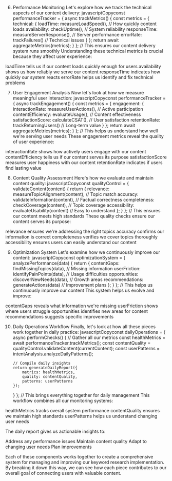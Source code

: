 6. Performance Monitoring
Let's explore how we track the technical aspects of our content delivery:
javascriptCopyconst performanceTracker = {
    async trackMetrics() {
        const metrics = {
            technical: {
                loadTime: measureLoadSpeed(),          // How quickly content loads
                availability: checkUptime(),           // System reliability
                responseTime: measureServerResponse(),  // Server performance
                errorRate: trackFailures()             // Technical issues
            }
        };
        return await aggregateMetrics(metrics);
    }
}; // This ensures our content delivery system runs smoothly
Understanding these technical metrics is crucial because they affect user experience:

loadTime tells us if our content loads quickly enough for users
availability shows us how reliably we serve our content
responseTime indicates how quickly our system reacts
errorRate helps us identify and fix technical problems

7. User Engagement Analysis
Now let's look at how we measure meaningful user interaction:
javascriptCopyconst performanceTracker = {
    async trackEngagement() {
        const metrics = {
            engagement: {
                interactionRate: measureUserActions(),    // Active participation
                contentEfficiency: evaluateUsage(),       // Content effectiveness
                satisfactionScore: calculateCSAT(),       // User satisfaction
                retentionRate: trackReturningUsers()      // Long-term value
            }
        };
        return await aggregateMetrics(metrics);
    }
}; // This helps us understand how well we're serving user needs
These engagement metrics reveal the quality of user experience:

interactionRate shows how actively users engage with our content
contentEfficiency tells us if our content serves its purpose
satisfactionScore measures user happiness with our content
retentionRate indicates if users find lasting value

8. Content Quality Assessment
Here's how we evaluate and maintain content quality:
javascriptCopyconst qualityControl = {
    validateContent(content) {
        return {
            relevance: measureTopicAlignment(content),     // Topic match
            accuracy: validateInformation(content),        // Factual correctness
            completeness: checkCoverage(content),         // Topic coverage
            accessibility: evaluateUsability(content)      // Easy to understand
        };
    }
}; // This ensures our content meets high standards
These quality checks ensure our content serves its purpose:

relevance ensures we're addressing the right topics
accuracy confirms our information is correct
completeness verifies we cover topics thoroughly
accessibility ensures users can easily understand our content

9. Optimization System
Let's examine how we continuously improve our content:
javascriptCopyconst optimizationSystem = {
    analyzePerformance(data) {
        return {
            contentGaps: findMissingTopics(data),       // Missing information
            userFriction: identifyPainPoints(data),      // Usage difficulties
            opportunities: discoverNewNeeds(data),       // Growth areas
            recommendations: generateActions(data)        // Improvement plans
        };
    }
}; // This helps us continuously improve our content
This system helps us evolve and improve:

contentGaps reveals what information we're missing
userFriction shows where users struggle
opportunities identifies new areas for content
recommendations suggests specific improvements

10. Daily Operations Workflow
Finally, let's look at how all these pieces work together in daily practice:
javascriptCopyconst dailyOperations = {
    async performChecks() {
        // Gather all our metrics
        const healthMetrics = await performanceTracker.trackMetrics();
        const contentQuality = qualityControl.validateContent(currentContent);
        const userPatterns = intentAnalysis.analyzeDailyPatterns();
        
        // Compile daily insights
        return generateDailyReport({
            metrics: healthMetrics,
            quality: contentQuality,
            patterns: userPatterns
        });
    }
}; // This brings everything together for daily management
This workflow combines all our monitoring systems:

healthMetrics tracks overall system performance
contentQuality ensures we maintain high standards
userPatterns helps us understand changing user needs

The daily report gives us actionable insights to:

Address any performance issues
Maintain content quality
Adapt to changing user needs
Plan improvements

Each of these components works together to create a comprehensive system for managing and improving our keyword research implementation. By breaking it down this way, we can see how each piece contributes to our overall goal of connecting users with valuable content.
